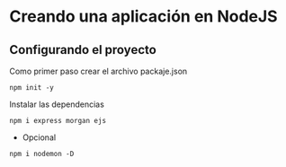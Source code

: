 # Creando una aplicación en NodeJS

## Configurando el proyecto

Como primer paso crear el archivo packaje.json
```
npm init -y
```
Instalar las dependencias
```
npm i express morgan ejs
```
* Opcional
```
npm i nodemon -D
```